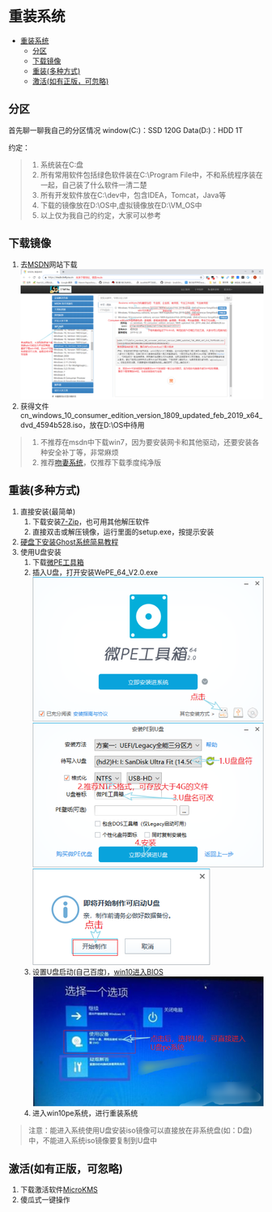 # 重装系统

- [重装系统](#%E9%87%8D%E8%A3%85%E7%B3%BB%E7%BB%9F)
  - [分区](#%E5%88%86%E5%8C%BA)
  - [下载镜像](#%E4%B8%8B%E8%BD%BD%E9%95%9C%E5%83%8F)
  - [重装(多种方式)](#%E9%87%8D%E8%A3%85%E5%A4%9A%E7%A7%8D%E6%96%B9%E5%BC%8F)
  - [激活(如有正版，可忽略)](#%E6%BF%80%E6%B4%BB%E5%A6%82%E6%9C%89%E6%AD%A3%E7%89%88%E5%8F%AF%E5%BF%BD%E7%95%A5)

## 分区

首先聊一聊我自己的分区情况
window(C:)：SSD 120G
Data(D:)：HDD 1T

约定：

> 1. 系统装在C:盘
> 2. 所有常用软件包括绿色软件装在C:\Program File中，不和系统程序装在一起，自己装了什么软件一清二楚
> 3. 所有开发软件放在C:\dev中，包含IDEA，Tomcat，Java等
> 4. 下载的镜像放在D:\OS中,虚拟镜像放在D:\VM_OS中
> 5. 以上仅为我自己的约定，大家可以参考

## 下载镜像

1. 去[MSDN](https://msdn.itellyou.cn)网站下载
   ![1](img/Snipaste_2019-03-28_13-20-56.png)
2. 获得文件cn_windows_10_consumer_edition_version_1809_updated_feb_2019_x64_dvd_4594b528.iso，放在D:\OS中待用

> 1. 不推荐在msdn中下载win7，因为要安装网卡和其他驱动，还要安装各种安全补丁等，非常麻烦
> 2. 推荐[吻妻系统](http://www.newxitong.com/list/)，仅推荐下载季度纯净版

## 重装(多种方式)

1. 直接安装(最简单)
   1. 下载安装[7-Zip](https://www.7-zip.org/)，也可用其他解压软件
   2. 直接双击或解压镜像，运行里面的setup.exe，按提示安装
2. [硬盘下安装Ghost系统简易教程](https://mp.weixin.qq.com/s/qhNlMjLzwYWXE97JxcpymQ)
3. 使用U盘安装
   1. 下载[微PE工具箱](http://www.wepe.com.cn/download.html)
   2. 插入U盘，打开安装WePE_64_V2.0.exe
   ![2](img/Snipaste_2019-03-28_14-28-53.png)
   ![3](img/Snipaste_2019-03-28_14-39-04.png)
   ![4](img/Snipaste_2019-03-28_14-40-42.png)
   3. 设置U盘启动(自己百度)，[win10进入BIOS](https://jingyan.baidu.com/article/8275fc864d423e46a03cf638.html)
   ![5](img/Snipaste_2019-03-28_15-20-44.png)
   4. 进入win10pe系统，进行重装系统

> 注意：能进入系统使用U盘安装iso镜像可以直接放在非系统盘(如：D盘)中，不能进入系统iso镜像要复制到U盘中

## 激活(如有正版，可忽略)

1. 下载激活软件[MicroKMS](http://www.yishimei.cn/network/319.html)
2. 傻瓜式一键操作